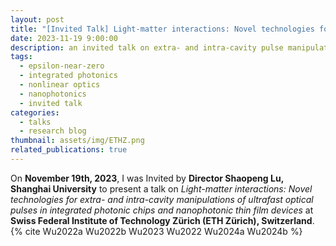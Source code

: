 ```yaml
---
layout: post
title: "[Invited Talk] Light-matter interactions: Novel technologies for extra- and intra-cavity manipulations of ultrafast optical pulses in integrated photonic chips and nanophotonic thin film devices"
date: 2023-11-19 9:00:00
description: an invited talk on extra- and intra-cavity pulse manipulation
tags:
  - epsilon-near-zero
  - integrated photonics
  - nonlinear optics
  - nanophotonics
  - invited talk
categories:
  - talks
  - research blog
thumbnail: assets/img/ETHZ.png
related_publications: true
---
```


On **November 19th, 2023**, I was Invited by **Director Shaopeng Lu, Shanghai University** to present a talk on _Light-matter interactions: Novel technologies for extra- and intra-cavity manipulations of ultrafast optical pulses in integrated photonic chips and nanophotonic thin film devices_ at **Swiss Federal Institute of Technology Zürich (ETH Zürich), Switzerland**. {% cite Wu2022a Wu2022b Wu2023 Wu2022 Wu2024a Wu2024b %}
